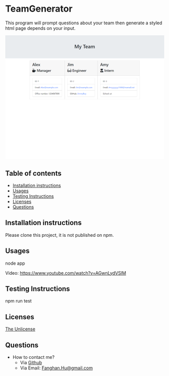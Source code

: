 # TeamGenerator

This program will prompt questions about your team then generate a styled html page depends on your input.



![cover](./assets/cover.png)

## Table of contents
* [Installation instructions](#Installation-instructions)
* [Usages](#Usages)
* [Testing Instructions](#Testing-Instructions)
* [Licenses](#Licenses)
* [Questions](#Questions)

## Installation instructions
Please clone this project, it is not published on npm.

## Usages
node app

Video: https://www.youtube.com/watch?v=AGwnLydVSlM

## Testing Instructions
npm run test

## Licenses
[The Unlicense](https://unlicense.org)

## Questions
* How to contact me?
    * Via [Github](https://github.com/FanghanHu)
    * Via Email: Fanghan.Hu@gmail.com
